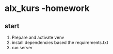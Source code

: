 # alx_kurs -homework

## start
1. Prepare and activate venv
2. install dependencies based the requirements.txt
3. run server

